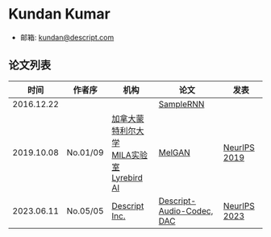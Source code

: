 # Kundan Kumar

- 邮箱: kundan@descript.com

## 论文列表

| 时间 | 作者序 | 机构 | 论文 | 发表 |
|:-:|:-:|---|---|---|
| 2016.12.22 | | | [SampleRNN](../Models/TTS3_Vocoder/2016.12.22_SampleRNN.md) |
| 2019.10.08 | No.01/09 | [加拿大蒙特利尔大学](../Institutions/CAN-Université_de_Montréal_加拿大蒙特利尔大学.md)<br>[MILA实验室](../Institutions/CAN-MILA-Quebec.md)<br>[Lyrebird AI](../Institutions/CAN-Lyrebird.AI.md) | [MelGAN](../Models/TTS3_Vocoder/2019.10.08_MelGAN.md) | [NeurIPS 2019](../Publications/NeurIPS.md) |
| 2023.06.11 | No.05/05 | [Descript Inc.](../Institutions/Descript.Inc.md) | [Descript-Audio-Codec, DAC](../Models/Speech_Neural_Codec/2023.06.11_Descript-Audio-Codec.md) | [NeurIPS 2023](../Publications/NeurIPS.md) |